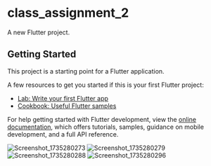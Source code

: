 # class_assignment_2

A new Flutter project.

## Getting Started

This project is a starting point for a Flutter application.

A few resources to get you started if this is your first Flutter project:

- [Lab: Write your first Flutter app](https://docs.flutter.dev/get-started/codelab)
- [Cookbook: Useful Flutter samples](https://docs.flutter.dev/cookbook)

For help getting started with Flutter development, view the
[online documentation](https://docs.flutter.dev/), which offers tutorials,
samples, guidance on mobile development, and a full API reference.

![Screenshot_1735280273](https://github.com/user-attachments/assets/d592b3a3-9155-4262-8f65-7523b304f199)
![Screenshot_1735280279](https://github.com/user-attachments/assets/2b8c5e93-d251-4d4c-a849-7596385e3ca4)
![Screenshot_1735280288](https://github.com/user-attachments/assets/6a379908-49dc-4e7d-813e-2756604ef043)
![Screenshot_1735280296](https://github.com/user-attachments/assets/2db8acd1-2225-4b4b-a56b-324f7c451d52)

